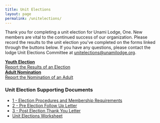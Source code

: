 ```yaml
---
title: Unit Elections
layout: page
permalink: /unitelections/
---
```

Thank you for completing a unit election for Unami Lodge, One. New members are vital to the continued success of our organization. Please record the results to the unit election you've completed on the forms linked through the buttons below. If you have any questions, please contact the lodge Unit Elections Committee at [unitelections@unamilodge.org](/contact#unitelections).
<div class="row justify-content-md-center">
  <div class="col-md-4 col-sm-12 text-center">
      <a class="btn btn-outline-primary" href="/unitelections/youth">
          <strong>Youth Election</strong><br>
          Report the Results of an Election
      </a>
  </div>
  <div class="col-md-4 col-sm-12 text-center">
      <a class="btn btn-outline-primary" href="/unitelections/adult">
          <strong>Adult Nomination</strong><br>
          Report the Nomination of an Adult
      </a>
  </div>
</div>
<h3 class="pt-3">Unit Election Supporting Documents</h3>
<div class="row-fluid">
    <ul>
        <li><a href="files/ue/1_-_Election_Procedures_and_Membership_Requirements.pdf" target= "_blank">1 - Election Procedures and Membership Requirements</a><br/></li>
        <li><a href="files/ue/2_-_Pre_Election_Follow_Up_Letter.pdf" target= "_blank">2 - Pre Election Follow Up Letter</a><br/></li>
        <li><a href="files/ue/3_-_Post_Election_Thank_You_Letter.pdf" target= "_blank">3 - Post Election Thank You Letter</a><br/></li>
        <li><a href="files/ue/Unit_Elections_Worksheet.pdf" target= "_blank">Unit Elections Worksheet</a><br/></li>
    </ul>
</div>
